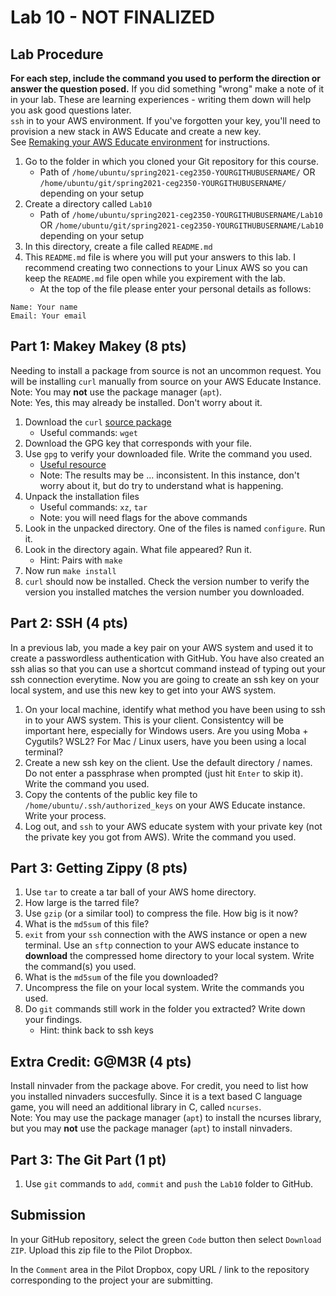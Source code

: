# Lab 10 - NOT FINALIZED

## Lab Procedure

**For each step, include the command you used to perform the direction or answer the question posed.** If you did something "wrong" make a note of it in your lab. These are learning experiences - writing them down will help you ask good questions later.  
`ssh` in to your AWS environment. If you've forgotten your key, you'll need to provision a new stack in AWS Educate and create a new key.  
See [Remaking your AWS Educate environment](../../..) for instructions.

1. Go to the folder in which you cloned your Git repository for this course.
   - Path of `/home/ubuntu/spring2021-ceg2350-YOURGITHUBUSERNAME/` OR `/home/ubuntu/git/spring2021-ceg2350-YOURGITHUBUSERNAME/` depending on your setup
2. Create a directory called `Lab10`
   - Path of `/home/ubuntu/spring2021-ceg2350-YOURGITHUBUSERNAME/Lab10` OR `/home/ubuntu/git/spring2021-ceg2350-YOURGITHUBUSERNAME/Lab10` depending on your setup
3. In this directory, create a file called `README.md`
4. This `README.md` file is where you will put your answers to this lab. I recommend creating two connections to your Linux AWS so you can keep the `README.md` file open while you expirement with the lab.
   - At the top of the file please enter your personal details as follows:

```
Name: Your name
Email: Your email

```

## Part 1: Makey Makey (8 pts)

Needing to install a package from source is not an uncommon request. You will be installing `curl` manually from source on your AWS Educate Instance.  
Note: You may **not** use the package manager (`apt`).  
Note: Yes, this may already be installed. Don't worry about it.

1. Download the `curl` [source package](https://curl.haxx.se/download.html)
   - Useful commands: `wget`
2. Download the GPG key that corresponds with your file.
3. Use `gpg` to verify your downloaded file. Write the command you used.
   - [Useful resource](https://gnupg.org/download/integrity_check.html)
   - Note: The results may be ... inconsistent. In this instance, don't worry about it, but do try to understand what is happening.
4. Unpack the installation files
   - Useful commands: `xz`, `tar`
   - Note: you will need flags for the above commands
5. Look in the unpacked directory. One of the files is named `configure`. Run it.
6. Look in the directory again. What file appeared? Run it.
   - Hint: Pairs with `make`
7. Now run `make install`
8. `curl` should now be installed. Check the version number to verify the version you installed matches the version number you downloaded.

## Part 2: SSH (4 pts)

In a previous lab, you made a key pair on your AWS system and used it to create a passwordless authentication with GitHub. You have also created an ssh alias so that you can use a shortcut command instead of typing out your ssh connection everytime. Now you are going to create an ssh key on your local system, and use this new key to get into your AWS system.

1. On your local machine, identify what method you have been using to ssh in to your AWS system. This is your client. Consistentcy will be important here, especially for Windows users. Are you using Moba + Cygutils? WSL2? For Mac / Linux users, have you been using a local terminal?
2. Create a new ssh key on the client. Use the default directory / names. Do not enter a passphrase when prompted (just hit `Enter` to skip it). Write the command you used.
3. Copy the contents of the public key file to `/home/ubuntu/.ssh/authorized_keys` on your AWS Educate instance. Write your process.
4. Log out, and `ssh` to your AWS educate system with your private key (not the private key you got from AWS). Write the command you used.

## Part 3: Getting Zippy (8 pts)

1. Use `tar` to create a tar ball of your AWS home directory.
2. How large is the tarred file?
3. Use `gzip` (or a similar tool) to compress the file. How big is it now?
4. What is the `md5sum` of this file?
5. `exit` from your `ssh` connection with the AWS instance or open a new terminal. Use an `sftp` connection to your AWS educate instance to **download** the compressed home directory to your local system. Write the command(s) you used.
6. What is the `md5sum` of the file you downloaded?
7. Uncompress the file on your local system. Write the commands you used.
8. Do `git` commands still work in the folder you extracted? Write down your findings.
   - Hint: think back to ssh keys

## Extra Credit: G@M3R (4 pts)

Install ninvader from the package above. For credit, you need to list how you installed ninvaders succesfully. Since it is a text based C language game, you will need an additional library in C, called `ncurses`.  
Note: You may use the package manager (`apt`) to install the ncurses library, but you may **not** use the package manager (`apt`) to install ninvaders.

## Part 3: The Git Part (1 pt)

1. Use `git` commands to `add`, `commit` and `push` the `Lab10` folder to GitHub.

## Submission

In your GitHub repository, select the green `Code` button then select `Download ZIP`. Upload this zip file to the Pilot Dropbox.

In the `Comment` area in the Pilot Dropbox, copy URL / link to the repository corresponding to the project your are submitting.

